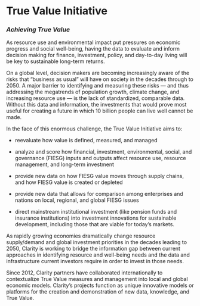 # True Value Initiative

### _Achieving True Value_

As resource use and environmental impact put pressures on economic progress and social well-being, having the data to evaluate and inform decision making for finance, investment, policy, and day-to-day living will be key to sustainable long-term returns.

On a global level, decision makers are becoming increasingly aware of the risks that “business as usual” will have on society in the decades through to 2050. A major barrier to identifying and measuring these risks — and thus addressing the megatrends of population growth, climate change, and increasing resource use — is the lack of standardized, comparable data. Without this data and information, the investments that would prove most useful for creating a future in which 10 billion people can live well cannot be made.

In the face of this enormous challenge, the True Value Initiative aims to:

* reevaluate how value is defined, measured, and managed

* analyze and score how financial, investment, environmental, social, and governance \(FIESG\) inputs and outputs affect resource use, resource management, and long-term investment

* provide new data on how FIESG value moves through supply chains, and how FIESG value is created or depleted

* provide new data that allows for comparison among enterprises and nations on local, regional, and global FIESG issues

* direct mainstream institutional investment \(like pension funds and insurance institutions\) into investment innovations for sustainable development, including those that are viable for today’s markets.

As rapidly growing economies dramatically change resource supply/demand and global investment priorities in the decades leading to 2050, Clarity is working to bridge the information gap between current approaches in identifying resource and well-being needs and the data and infrastructure current investors require in order to invest in those needs.

Since 2012, Clarity partners have collaborated internationally to contextualize True Value measures and management into local and global economic models. Clarity’s projects function as unique innovative models or platforms for the creation and demonstration of new data, knowledge, and True Value.

